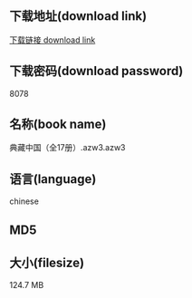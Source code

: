 ## 下载地址(download link)
[下载链接 download link](https://voluble-croquembouche-d321dc.netlify.app/?s=%E5%85%B8%E8%97%8F%E4%B8%AD%E5%9B%BD%EF%BC%88%E5%85%A817%E5%86%8C%EF%BC%89.azw3)

## 下载密码(download password)
8078

## 名称(book name)
典藏中国（全17册）.azw3.azw3

## 语言(language)
chinese

## MD5


## 大小(filesize)
124.7 MB

